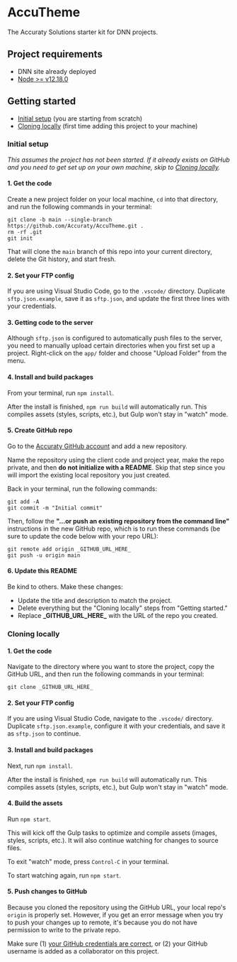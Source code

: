 # AccuTheme

The Accuraty Solutions starter kit for DNN projects.

## Project requirements

- DNN site already deployed
- [Node >= v12.18.0](https://nodejs.org/en)

## Getting started

- [Initial setup](https://github.com/Accuraty/AccuTheme#initial-setup) (you are starting from scratch)
- [Cloning locally](https://github.com/Accuraty/AccuTheme#cloning-locally) (first time adding this project to your machine)

### Initial setup

_This assumes the project has not been started. If it already exists on GitHub and you need to get set up on your own machine, skip to [Cloning locally](https://github.com/Accuraty/AccuTheme#cloning-locally)._

#### 1. Get the code

Create a new project folder on your local machine, `cd` into that directory, and run the following commands in your terminal:

```
git clone -b main --single-branch https://github.com/Accuraty/AccuTheme.git .
rm -rf .git
git init
```

That will clone the `main` branch of this repo into your current directory, delete the Git history, and start fresh.

#### 2. Set your FTP config

If you are using Visual Studio Code, go to the `.vscode/` directory. Duplicate `sftp.json.example`, save it as `sftp.json`, and update the first three lines with your credentials.

#### 3. Getting code to the server

Although `sftp.json` is configured to automatically push files to the server, you need to manually upload certain directories when you first set up a project. Right-click on the `app/` folder and choose "Upload Folder" from the menu.

#### 4. Install and build packages

From your terminal, run `npm install`.

After the install is finished, `npm run build` will automatically run. This compiles assets (styles, scripts, etc.), but Gulp won't stay in "watch" mode.

#### 5. Create GitHub repo

Go to the [Accuraty GitHub account](https://github.com/Accuraty) and add a new repository.

Name the repository using the client code and project year, make the repo private, and then **do not initialize with a README**. Skip that step since you will import the existing local repository you just created.

Back in your terminal, run the following commands:

```
git add -A
git commit -m "Initial commit"
```

Then, follow the **"…or push an existing repository from the command line"** instructions in the new GitHub repo, which is to run these commands (be sure to update the code below with your repo URL):

```
git remote add origin _GITHUB_URL_HERE_
git push -u origin main
```

#### 6. Update this README

Be kind to others. Make these changes:

- Update the title and description to match the project.
- Delete everything but the "Cloning locally" steps from "Getting started."
- Replace **\_GITHUB_URL_HERE\_** with the URL of the repo you created.

### Cloning locally

#### 1. Get the code

Navigate to the directory where you want to store the project, copy the GitHub URL, and then run the following commands in your terminal:

```
git clone _GITHUB_URL_HERE_
```

#### 2. Set your FTP config

If you are using Visual Studio Code, navigate to the `.vscode/` directory. Duplicate `sftp.json.example`, configure it with your credentials, and save it as `sftp.json` to continue.

#### 3. Install and build packages

Next, run `npm install`.

After the install is finished, `npm run build` will automatically run. This compiles assets (styles, scripts, etc.), but Gulp won't stay in "watch" mode.

#### 4. Build the assets

Run `npm start`.

This will kick off the Gulp tasks to optimize and compile assets (images, styles, scripts, etc.). It will also continue watching for changes to source files.

To exit "watch" mode, press `Control-C` in your terminal.

To start watching again, run `npm start`.

#### 5. Push changes to GitHub

Because you cloned the repository using the GitHub URL, your local repo's `origin` is properly set. However, if you get an error message when you try to push your changes up to remote, it's because you do not have permission to write to the private repo.

Make sure (1) [your GitHub credentials are correct](https://help.github.com/en/articles/caching-your-github-password-in-git), or (2) your GitHub username is added as a collaborator on this project.
